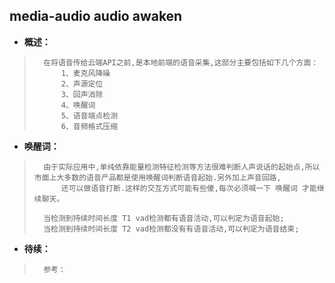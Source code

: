 ## media-audio audio awaken
- **概述：**
>       在将语音传给云端API之前,是本地前端的语音采集,这部分主要包括如下几个方面：
>           1、麦克风降噪
>           2、声源定位
>           3、回声消除
>           4、唤醒词
>           5、语音端点检测
>           6、音频格式压缩
>
>

- **唤醒词：**
>       由于实际应用中,单纯依靠能量检测特征检测等方法很难判断人声说话的起始点,所以市面上大多数的语音产品都是使用唤醒词判断语音起始.另外加上声音回路,
>           还可以做语音打断.这样的交互方式可能有些傻,每次必须喊一下 唤醒词 才能继续聊天。
>
>       当检测到持续时间长度 T1 vad检测都有语音活动,可以判定为语音起始;
>       当检测到持续时间长度 T2 vad检测都没有有语音活动,可以判定为语音结束;
>
>
>
>
>
>
>
>
>

- **待续：**
>       参考：
>
>
>
>
>
>
>
>
>
>
>
>
>
>
>
>
